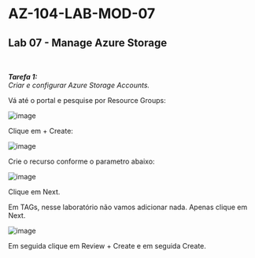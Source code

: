 # AZ-104-LAB-MOD-07

 <h2>Lab 07 - Manage Azure Storage</h2> <br>

 ***Tarefa 1:***  
    *Criar e configurar Azure Storage Accounts.*

Vá até o portal e pesquise por Resource Groups: 

![image](https://user-images.githubusercontent.com/107069287/194076848-d17be7b3-421b-4ea1-ada2-cee8276de7e8.png)

Clique em + Create: 

![image](https://user-images.githubusercontent.com/107069287/194076952-5144869f-cdd5-4758-9b49-f4874fa38fc4.png)

Crie o recurso conforme o parametro abaixo: 

![image](https://user-images.githubusercontent.com/107069287/194077583-490ae624-e3f0-4eed-8ce3-bbaba8c88e7f.png)

Clique em Next. 

Em TAGs, nesse laboratório não vamos adicionar nada. Apenas clique em Next. 

![image](https://user-images.githubusercontent.com/107069287/194078448-0307a755-9541-483a-b18e-47bc1f5ba8ca.png)

Em seguida clique em Review + Create e em seguida Create. 



